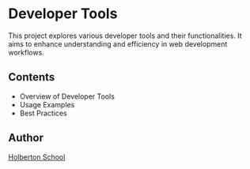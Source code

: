# Developer Tools

This project explores various developer tools and their functionalities. It aims to enhance understanding and efficiency in web development workflows.

## Contents

- Overview of Developer Tools
- Usage Examples
- Best Practices

## Author

[Holberton School](https://www.holbertonschool.com)

